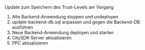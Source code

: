 Update zum Speichern des Trust-Levels am Vorgang

1. Alte Backend-Anwendung stoppen und undeployen
2. update-backend-db.sql anpassen und gegen die Backend-DB ausführen
3. Neue Backend-Anwendung deployen und starten
4. CitySDK-Server aktualisieren
5. PPC aktualisieren
